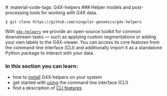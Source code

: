 <br>
# <span class="index-header">:material-code-tags: G4X-helpers</span>
### Helper models and post-processing tools for working with G4X data.  

`$ git clone https://github.com/singular-genomics/g4x-helpers`

With [`g4x-helpers`](https://github.com/Singular-Genomics/G4X-helpers) we provide an open-source toolkit for common downstream tasks — such as applying custom segmentations or adding your own labels to the G4X-viewer. You can access its core features from the command-line interface (CLI) and additionally import it as a standalone Python package to interact with your data.

### In this section you can learn:

+ how to [install](./installation.md) G4X-helpers on your system
+ get started with [using](./usage.md) the command line interface (CLI)
+ find a description of [CLI features](./usage.md) 

<br>
